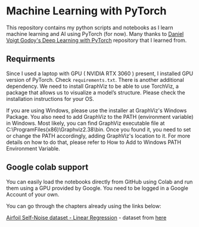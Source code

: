 # Machine Learning with PyTorch

This repository contains my python scripts and notebooks as I learn machine learning and AI using PyTorch (for now). 
Many thanks to [Daniel Voigt Godoy's Deep Learning with PyTorch](https://github.com/dvgodoy/PyTorchStepByStep) repository that I learned from.

## Requirments

Since I used a laptop with GPU ( NVIDIA RTX 3060 ) present, I installed GPU version of PyTorch. Check `requirements.txt`. There is another additional dependency. We need to install GraphViz to be able to use TorchViz, a package that allows us to visualize a model’s structure. Please check the installation instructions for your OS.

If you are using Windows, please use the installer at GraphViz's Windows Package. You also need to add GraphViz to the PATH (environment variable) in Windows. Most likely, you can find GraphViz executable file at C:\ProgramFiles(x86)\Graphviz2.38\bin. Once you found it, you need to set or change the PATH accordingly, adding GraphViz's location to it. For more details on how to do that, please refer to How to Add to Windows PATH Environment Variable.

## Google colab support

You can easily load the notebooks directly from GitHub using Colab and run them using a GPU provided by Google. You need to be logged in a Google Account of your own.

You can go through the chapters already using the links below:

[Airfoil Self-Noise dataset - Linear Regression](https://colab.research.google.com/github/manojmanivannan/machine-learning-with-PyTorch/blob/master/notebooks/Airfoil_regression.ipynb) - dataset from [here](https://archive.ics.uci.edu/ml/datasets/airfoil+self-noise)